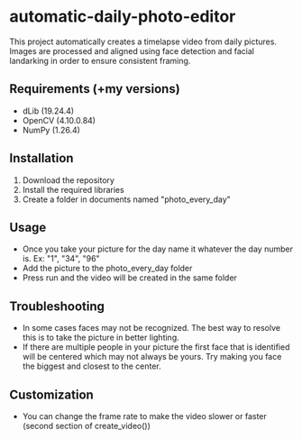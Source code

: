 # automatic-daily-photo-editor
This project automatically creates a timelapse video from daily pictures. Images are processed and aligned using face detection and facial landarking in order to ensure consistent framing.

## Requirements (+my versions)
* dLib (19.24.4)
* OpenCV (4.10.0.84)
* NumPy (1.26.4)

## Installation
1. Download the repository
2. Install the required libraries
3. Create a folder in documents named "photo_every_day"

## Usage
* Once you take your picture for the day name it whatever the day number is. Ex: "1", "34", "96"
* Add the picture to the photo_every_day folder
* Press run and the video will be created in the same folder

## Troubleshooting
* In some cases faces may not be recognized. The best way to resolve this is to take the picture in better lighting.
* If there are multiple people in your picture the first face that is identified will be centered which may not always be yours. Try making you face the biggest and closest to the center.

## Customization
* You can change the frame rate to make the video slower or faster (second section of create_video())



